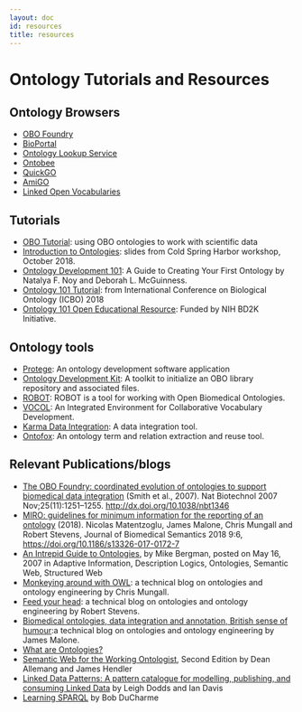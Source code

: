 ```yaml
---
layout: doc
id: resources
title: resources
---
```


# Ontology Tutorials and Resources

## Ontology Browsers
- [OBO Foundry](http://www.obofoundry.org/)
- [BioPortal](http://bioportal.bioontology.org/)
- [Ontology Lookup Service](https://www.ebi.ac.uk/ols/index)
- [Ontobee](http://www.ontobee.org/)
- [QuickGO](https://www.ebi.ac.uk/QuickGO/)
- [AmiGO](http://amigo.geneontology.org/amigo)
- [Linked Open Vocabularies](https://lov.linkeddata.es/dataset/lov/)

## Tutorials
- [OBO Tutorial](https://github.com/jamesaoverton/obo-tutorial): using OBO ontologies to work with scientific data
- [Introduction to Ontologies](https://github.com/prog4biol/pfb2018/blob/master/workshops/Ontologies/IntroToOntologies_CSH_2018-10-28g.pdf): slides from Cold Spring Harbor workshop, October 2018.
- [Ontology Development 101](http://www.ksl.stanford.edu/people/dlm/papers/ontology101/ontology101-noy-mcguinness.html): A Guide to Creating Your First Ontology by Natalya F. Noy and Deborah L. McGuinness.
- [Ontology 101 Tutorial](http://icbo2018.cgrb.oregonstate.edu/node/19): from International Conference on Biological Ontology (ICBO) 2018
- [Ontology 101 Open Educational Resource](https://github.com/OHSUBD2K/BDK14-Ontologies-101): Funded by NIH BD2K Initiative.

## Ontology tools

- [Protege](https://protege.stanford.edu/): An ontology development software application
- [Ontology Development Kit](https://github.com/INCATools/ontology-development-kit): A toolkit to initialize an OBO library repository and associated files.
- [ROBOT](http://robot.obolibrary.org/): ROBOT is a tool for working with Open Biomedical Ontologies.
- [VOCOL](https://vocol.iais.fraunhofer.de/): An Integrated Environment for Collaborative Vocabulary Development.
- [Karma Data Integration](http://usc-isi-i2.github.io/karma/): A data integration tool.
- [Ontofox](http://ontofox.hegroup.org/): An ontology term and relation extraction and reuse tool.

## Relevant Publications/blogs
- [The OBO Foundry: coordinated evolution of ontologies to support biomedical data integration](https://www.ncbi.nlm.nih.gov/pmc/articles/PMC2814061/) (Smith et al., 2007). Nat Biotechnol 2007 Nov;25(11):1251–1255. http://dx.doi.org/10.1038/nbt1346
- [MIRO: guidelines for minimum information for the reporting of an ontology](https://jbiomedsem.biomedcentral.com/articles/10.1186/s13326-017-0172-7) (2018). Nicolas Matentzoglu, James Malone, Chris Mungall and Robert Stevens, Journal of Biomedical Semantics 2018 9:6, https://doi.org/10.1186/s13326-017-0172-7
- [An Intrepid Guide to Ontologies](http://www.mkbergman.com/date/2007/05/16/), by Mike Bergman, posted on May 16, 2007 in Adaptive Information, Description Logics, Ontologies, Semantic Web, Structured Web
- [Monkeying around with OWL](https://douroucouli.wordpress.com/): a technical blog on ontologies and ontology engineering by Chris Mungall.
- [Feed your head](https://robertdavidstevens.wordpress.com/): a technical blog on ontologies and ontology engineering by Robert Stevens.
- [Biomedical ontologies, data integration and annotation, British sense of humour](http://drjamesmalone.blogspot.com/):a technical blog on ontologies and ontology engineering by James Malone.
- [What are Ontologies?](https://www.ontotext.com/knowledgehub/fundamentals/what-are-ontologies/)
- [Semantic Web for the Working Ontologist](http://workingontologist.org/), Second Edition by Dean Allemang and James Hendler 
- [Linked Data Patterns: A pattern catalogue for modelling, publishing, and consuming Linked Data](http://patterns.dataincubator.org/book/) by Leigh Dodds and Ian Davis
- [Learning SPARQL](http://www.learningsparql.com/) by Bob DuCharme
